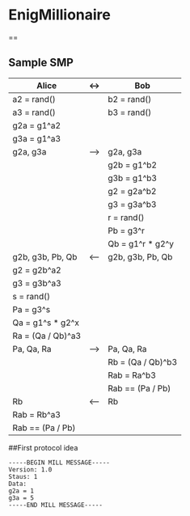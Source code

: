 # EnigMillionaire
==
## Sample SMP
|Alice              | <-> |Bob                |
|-------------------|-----|-------------------|
|a2  = rand()       |     |b2  = rand()       |
|a3  = rand()       |     |b3  = rand()       |
|g2a = g1^a2        |     |                   |
|g3a = g1^a3        |     |                   |
|g2a, g3a           | --> |g2a, g3a           |
|                   |     |g2b = g1^b2        |
|                   |     |g3b = g1^b3        |
|                   |     |g2  = g2a^b2       |
|                   |     |g3  = g3a^b3       |
|                   |     |r   = rand()       |
|                   |     |Pb  = g3^r         |
|                   |     |Qb  = g1^r * g2^y  |
|g2b, g3b, Pb, Qb   | <-- |g2b, g3b, Pb, Qb   |
|g2  = g2b^a2       |     |                   |
|g3  = g3b^a3       |     |                   |
|s   = rand()       |     |                   |
|Pa  = g3^s         |     |                   |
|Qa  = g1^s * g2^x  |     |                   |
|Ra  = (Qa / Qb)^a3 |     |                   |
|Pa, Qa, Ra         | --> |Pa, Qa, Ra         |
|                   |     |Rb  = (Qa / Qb)^b3 |
|                   |     |Rab = Ra^b3        |
|                   |     |Rab == (Pa / Pb)   |
|Rb                 | <-- |Rb                 |
|Rab = Rb^a3        |     |                   |
|Rab == (Pa / Pb)   |     |                   |

##First protocol idea
```
-----BEGIN MILL MESSAGE-----
Version: 1.0
Staus: 1
Data:
g2a = 1
g3a = 5
-----END MILL MESSAGE-----
```
